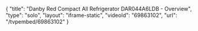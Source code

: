 {
    "title": "Danby Red Compact All Refrigerator DAR044A6LDB - Overview",
    "type": "solo",
    "layout": "iframe-static",
    "videoId": "69863102",
    "url": "\/tvpembed\/69863102"
}
